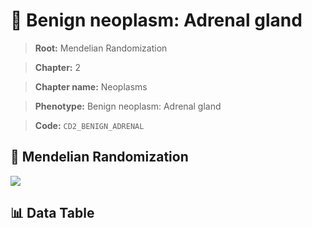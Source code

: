 # 🧪 Benign neoplasm: Adrenal gland

> **Root:** Mendelian Randomization

> **Chapter:** 2  

> **Chapter name:** Neoplasms

> **Phenotype:** Benign neoplasm: Adrenal gland  

> **Code:** `CD2_BENIGN_ADRENAL`

## 🧬 Mendelian Randomization  

<img src="/MR/Figures/Forward/CD2_BENIGN_ADRENAL.png"/>

## 📊 Data Table

<CsvTableMRF src="/public/MR/Data/Forward/CD2_BENIGN_ADRENAL.csv"/>
